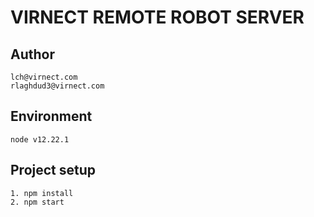 # VIRNECT REMOTE ROBOT SERVER
## Author

```
lch@virnect.com
rlaghdud3@virnect.com
```

## Environment
```
node v12.22.1
```

## Project setup

```
1. npm install
2. npm start
```

